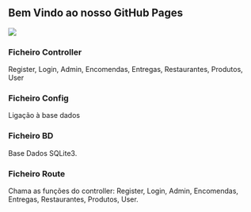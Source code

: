 ## Bem Vindo ao nosso GitHub Pages

<img src="./img/drive_food.png" />

### Ficheiro Controller

Register, Login, Admin, Encomendas, Entregas, Restaurantes, Produtos, User

### Ficheiro Config

Ligação à base dados

### Ficheiro BD

Base Dados SQLite3.

### Ficheiro Route

Chama as funções do controller: Register, Login, Admin, Encomendas, Entregas, Restaurantes, Produtos, User.
